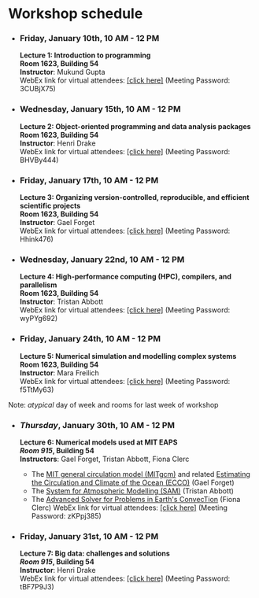 # Workshop schedule

- ### Friday, January 10th, 10 AM - 12 PM
  **Lecture 1: Introduction to programming**\
  **Room 1623, Building 54**\
  **Instructor**: Mukund Gupta\
  WebEx link for virtual attendees: [[click here]](https://mit.webex.com/mit/j.php?MTID=m2655f6224c143515bb94cd016f2fb347) (Meeting Password: 3CUBjX75)

- ### Wednesday, January 15th, 10 AM - 12 PM
  **Lecture 2: Object-oriented programming and data analysis packages**\
  **Room 1623, Building 54**\
  **Instructor**: Henri Drake\
  WebEx link for virtual attendees: [[click here]](https://mit.webex.com/mit/j.php?MTID=m49365318c095978af437762284327009) (Meeting Password: BHVBy444)

- ### Friday, January 17th, 10 AM - 12 PM
  **Lecture 3: Organizing version-controlled, reproducible, and efficient scientific projects**\
  **Room 1623, Building 54**\
  **Instructor**: Gael Forget\
  WebEx link for virtual attendees: [[click here]](https://mit.webex.com/mit/j.php?MTID=m6fa8c16e83bad88a851f0737a588e5de) (Meeting Password: Hhink476)

- ### Wednesday, January 22nd, 10 AM - 12 PM
  **Lecture 4: High-performance computing (HPC), compilers, and parallelism**\
  **Room 1623, Building 54**\
  **Instructor**: Tristan Abbott\
  WebEx link for virtual attendees: [[click here]](https://mit.webex.com/mit/j.php?MTID=m208d1333cbdc83afd9855b1650e3f3c6) (Meeting Password: wyPYg692)

- ### Friday, January 24th, 10 AM - 12 PM
  **Lecture 5: Numerical simulation and modelling complex systems**\
  **Room 1623, Building 54**\
  **Instructor**: Mara Freilich\
  WebEx link for virtual attendees: [[click here]](https://mit.webex.com/mit/j.php?MTID=m6b139ddbf381cb22017d4ef26449b35f) (Meeting Password: f5TtMy63)

Note: *atypical* day of week and rooms for last week of workshop

- ### *Thursday*, January 30th, 10 AM - 12 PM
  **Lecture 6: Numerical models used at MIT EAPS**\
  ***Room 915*, Building 54**\
  **Instructors**: Gael Forget, Tristan Abbott, Fiona Clerc
    - The [MIT general circulation model (MITgcm)](https://mitgcm.readthedocs.io/en/latest/) and related [Estimating the Circulation and Climate of the Ocean (ECCO)](https://ecco.jpl.nasa.gov/) (Gael Forget)
    - The [System for Atmospheric Modelling (SAM)](http://rossby.msrc.sunysb.edu/~marat/SAM.html) (Tristan Abbott)
    - The [Advanced Solver for Problems in Earth's ConvecTion](https://aspect.geodynamics.org/) (Fiona Clerc)
  WebEx link for virtual attendees: [[click here]](https://mit.webex.com/mit/j.php?MTID=m01ab61a2b92f4ae5a94429f812bb1936) (Meeting Password: zKPpj385)

- ### Friday, January 31st, 10 AM - 12 PM
  **Lecture 7: Big data: challenges and solutions**\
  ***Room 915*, Building 54**\
  **Instructor**: Henri Drake\
  WebEx link for virtual attendees: [[click here]](https://mit.webex.com/mit/j.php?MTID=mcec6f62ac3eb833d76c5fddf1937f892) (Meeting Password: tBF7P9J3)
